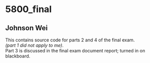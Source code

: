 # 5800_final
## Johnson Wei

This contains source code for parts 2 and 4 of the final exam.  
*(part 1 did not apply to me)*.  
Part 3 is discussed in the final exam document report; turned in on blackboard.

